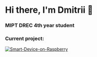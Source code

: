 # Hi there, I'm Dmitrii 👋
### MIPT DREC 4th year student

### Current project:
[![Smart-Device-on-Raspberry](https://img.shields.io/badge/Smart_Device_on_Raspberry-%2300ADD8.svg?style=for-the-badge&logoColor=white)](https://github.com/DmMkh/Smart-Device-on-Raspberry)


<!--
**DmMkh/DmMkh** is a ✨ _special_ ✨ repository because its `README.md` (this file) appears on your GitHub profile.

Here are some ideas to get you started:

- 🔭 I’m currently working on ...
- 🌱 I’m currently learning ...
- 👯 I’m looking to collaborate on ...
- 🤔 I’m looking for help with ...
- 💬 Ask me about ...
- 📫 How to reach me: ...
- 😄 Pronouns: ...
- ⚡ Fun fact: ...
-->
